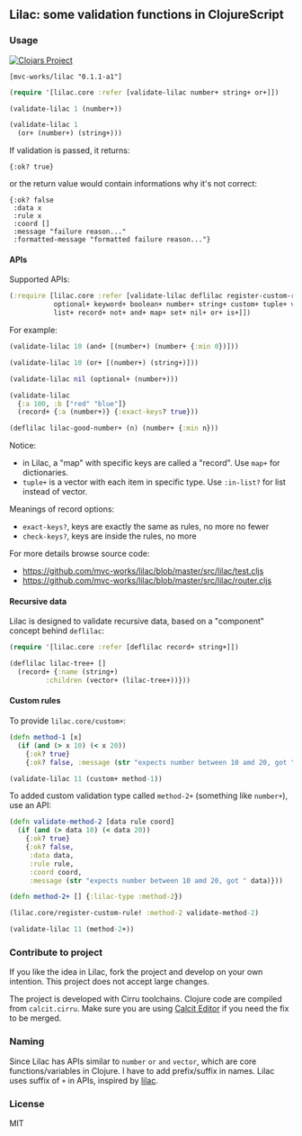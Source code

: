 
Lilac: some validation functions in ClojureScript
----

### Usage

[![Clojars Project](https://img.shields.io/clojars/v/mvc-works/lilac.svg)](https://clojars.org/mvc-works/lilac)

```edn
[mvc-works/lilac "0.1.1-a1"]
```

```clojure
(require '[lilac.core :refer [validate-lilac number+ string+ or+]])

(validate-lilac 1 (number+))

(validate-lilac 1
  (or+ (number+) (string+)))
```

If validation is passed, it returns:

```edn
{:ok? true}
```

or the return value would contain informations why it's not correct:

```edn
{:ok? false
 :data x
 :rule x
 :coord []
 :message "failure reason..."
 :formatted-message "formatted failure reason..."}
```

#### APIs

Supported APIs:

```clojure
(:require [lilac.core :refer [validate-lilac deflilac register-custom-rule!
           optional+ keyword+ boolean+ number+ string+ custom+ tuple+ vector+
           list+ record+ not+ and+ map+ set+ nil+ or+ is+]])
```

For example:

```clojure
(validate-lilac 10 (and+ [(number+) (number+ {:min 0})]))

(validate-lilac 10 (or+ [(number+) (string+)]))

(validate-lilac nil (optional+ (number+)))

(validate-lilac
  {:a 100, :b ["red" "blue"]}
  (record+ {:a (number+)} {:exact-keys? true}))

(deflilac lilac-good-number+ (n) (number+ {:min n}))
```

Notice:

* in Lilac, a "map" with specific keys are called a "record". Use `map+` for dictionaries.
* `tuple+` is a vector with each item in specific type. Use `:in-list?` for list instead of vector.

Meanings of record options:

* `exact-keys?`, keys are exactly the same as rules, no more no fewer
* `check-keys?`, keys are inside the rules, no more

For more details browse source code:

* https://github.com/mvc-works/lilac/blob/master/src/lilac/test.cljs
* https://github.com/mvc-works/lilac/blob/master/src/lilac/router.cljs

#### Recursive data

Lilac is designed to validate recursive data, based on a "component" concept behind `deflilac`:

```clojure
(require '[lilac.core :refer [deflilac record+ string+]])

(deflilac lilac-tree+ []
  (record+ {:name (string+)
         :children (vector+ (lilac-tree+))}))
```

#### Custom rules

To provide `lilac.core/custom+`:

```clojure
(defn method-1 [x]
  (if (and (> x 10) (< x 20))
    {:ok? true}
    {:ok? false, :message (str "expects number between 10 amd 20, got " x)}))

(validate-lilac 11 (custom+ method-1))
```

To added custom validation type called `method-2+` (something like `number+`), use an API:

```clojure
(defn validate-method-2 [data rule coord]
  (if (and (> data 10) (< data 20))
    {:ok? true}
    {:ok? false,
     :data data,
     :rule rule,
     :coord coord,
     :message (str "expects number between 10 amd 20, got " data)}))

(defn method-2+ [] {:lilac-type :method-2})

(lilac.core/register-custom-rule! :method-2 validate-method-2)

(validate-lilac 11 (method-2+))
```

### Contribute to project

If you like the idea in Lilac, fork the project and develop on your own intention. This project does not accept large changes.

The project is developed with Cirru toolchains. Clojure code are compiled from `calcit.cirru`. Make sure you are using [Calcit Editor](https://github.com/Cirru/calcit-editor) if you need the fix to be merged.

### Naming

Since Lilac has APIs similar to `number` `or` `and` `vector`, which are core functions/variables in Clojure. I have to add prefix/suffix in names. Lilac uses suffix of `+` in APIs, inspired by [lilac](assets/lilac-720x480.jpg).

### License

MIT
